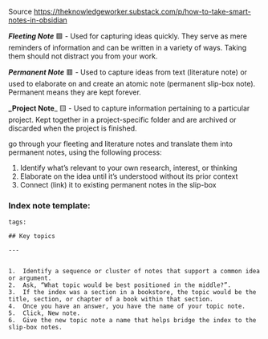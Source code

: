 Source
https://theknowledgeworker.substack.com/p/how-to-take-smart-notes-in-obsidian


**_Fleeting Note_** 🟩 - Used for capturing ideas quickly. They serve as mere reminders of information and can be written in a variety of ways. Taking them should not distract you from your work.

**_Permanent Note_** 🟥 - Used to capture ideas from text (literature note) or used to elaborate on and create an atomic note (permanent slip-box note). Permanent means they are kept forever.

**_Project Note**_ 🟨 - Used to capture information pertaining to a particular project. Kept together in a project-specific folder and are archived or discarded when the project is finished.



go through your fleeting and literature notes and translate them into permanent notes, using the following process:

1.  Identify what’s relevant to your own research, interest, or thinking
2.  Elaborate on the idea until it’s understood without its prior context
3.  Connect (link) it to existing permanent notes in the slip-box


### Index note template:

```
tags:

## Key topics

---


1.  Identify a sequence or cluster of notes that support a common idea or argument.
2.  Ask, “What topic would be best positioned in the middle?”.
3.  If the index was a section in a bookstore, the topic would be the title, section, or chapter of a book within that section.
4.  Once you have an answer, you have the name of your topic note.
5.  Click, New note.
6.  Give the new topic note a name that helps bridge the index to the slip-box notes.
```